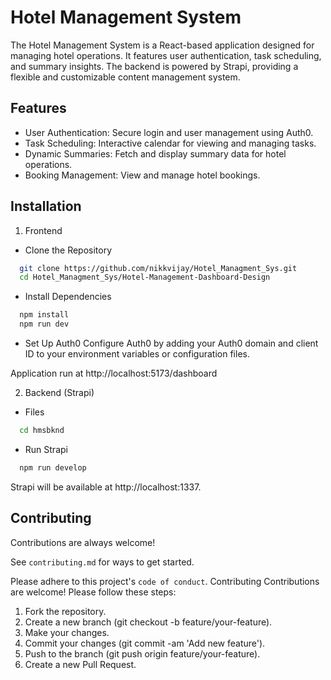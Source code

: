 
# Hotel Management System

The Hotel Management System is a React-based application designed for managing hotel operations. It features user authentication, task scheduling, and summary insights. The backend is powered by Strapi, providing a flexible and customizable content management system.

## Features

- User Authentication: Secure login and user management using Auth0.
- Task Scheduling: Interactive calendar for viewing and managing tasks.
- Dynamic Summaries: Fetch and display summary data for hotel operations.
- Booking Management: View and manage hotel bookings.


## Installation

1. Frontend
- Clone the Repository

```bash
  git clone https://github.com/nikkvijay/Hotel_Managment_Sys.git
  cd Hotel_Managment_Sys/Hotel-Management-Dashboard-Design
```
- Install Dependencies
```bash
  npm install
  npm run dev
```

- Set Up Auth0
Configure Auth0 by adding your Auth0 domain and client ID to your environment variables or configuration files.

Application run at http://localhost:5173/dashboard

2. Backend (Strapi)
- Files
```bash
  cd hmsbknd
```
- Run Strapi
```bash
  npm run develop
```
Strapi will be available at http://localhost:1337.
## Contributing

Contributions are always welcome!

See `contributing.md` for ways to get started.

Please adhere to this project's `code of conduct`.
Contributing
Contributions are welcome! Please follow these steps:

1. Fork the repository.
2. Create a new branch (git checkout -b feature/your-feature).
3. Make your changes.
4. Commit your changes (git commit -am 'Add new feature').
5. Push to the branch (git push origin feature/your-feature).
6. Create a new Pull Request.

